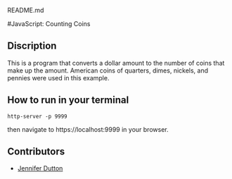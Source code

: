 README.md

#JavaScript: Counting Coins

## Discription

This is a program that converts a dollar amount to the number of coins that make up the amount. American coins of quarters, dimes, nickels, and pennies were used in this example.


## How to run in your terminal
```
http-server -p 9999

```
then navigate to https://localhost:9999 in your browser.

## Contributors
- [Jennifer Dutton](https://github.com/jduttondesign)
